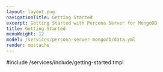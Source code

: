 ```yaml
---
layout: layout.pug
navigationTitle: Getting Started
excerpt: Getting Started with Percona Server for MongoDB
title: Getting Started
menuWeight: 12
model: /services/percona-server-mongodb/data.yml
render: mustache
---
```


#include /services/include/getting-started.tmpl
